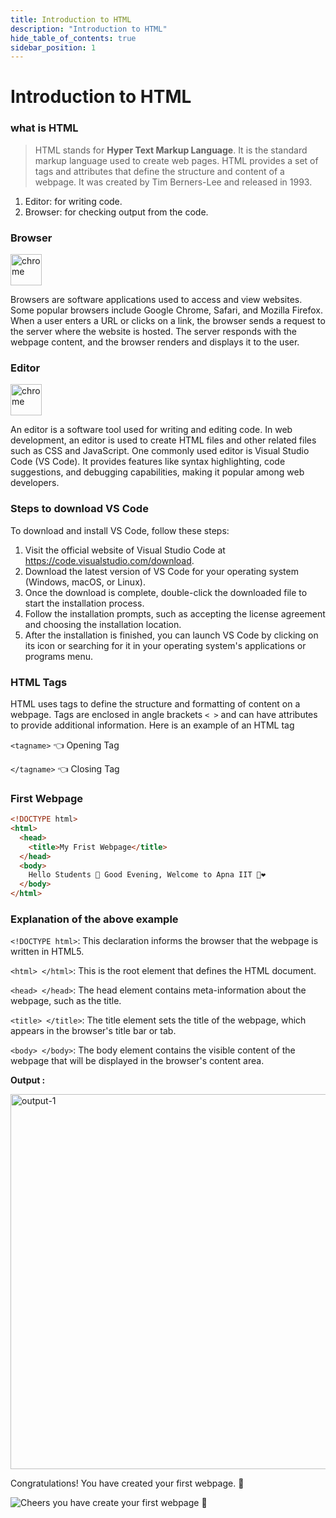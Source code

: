```yaml
---
title: Introduction to HTML
description: "Introduction to HTML"
hide_table_of_contents: true
sidebar_position: 1
---
```


# Introduction to HTML

### what is HTML

> HTML stands for **Hyper Text Markup Language**. It is the standard markup language used to create web pages. HTML provides a set of tags and attributes that define the structure and content of a webpage. It was created by Tim Berners-Lee and released in 1993.

1. Editor: for writing code.
2. Browser: for checking output from the code.

### Browser

<img src="/html/01/crome.jpeg" alt="chrome" width="50px"/>

Browsers are software applications used to access and view websites. Some popular browsers include Google Chrome, Safari, and Mozilla Firefox. When a user enters a URL or clicks on a link, the browser sends a request to the server where the website is hosted. The server responds with the webpage content, and the browser renders and displays it to the user.
### Editor

<img src="/html/01/vscode.jpeg" alt="chrome" width="50px"/>

An editor is a software tool used for writing and editing code. In web development, an editor is used to create HTML files and other related files such as CSS and JavaScript. One commonly used editor is Visual Studio Code (VS Code). It provides features like syntax highlighting, code suggestions, and debugging capabilities, making it popular among web developers.


### Steps to download VS Code

To download and install VS Code, follow these steps:

1. Visit the official website of Visual Studio Code at https://code.visualstudio.com/download.
2. Download the latest version of VS Code for your operating system (Windows, macOS, or Linux).
3. Once the download is complete, double-click the downloaded file to start the installation process.
4. Follow the installation prompts, such as accepting the license agreement and choosing the installation location.
5. After the installation is finished, you can launch VS Code by clicking on its icon or searching for it in your operating system's applications or programs menu.

### HTML Tags

HTML uses tags to define the structure and formatting of content on a webpage. Tags are enclosed in angle brackets `< >` and can have attributes to provide additional information. Here is an example of an HTML tag

`<tagname>` 👈 Opening Tag

`</tagname>` 👈 Closing Tag

### First Webpage

```html showLineNumbers=true
<!DOCTYPE html>
<html>
  <head>
    <title>My Frist Webpage</title>
  </head>
  <body>
    Hello Students 👋 Good Evening, Welcome to Apna IIT 💫❤️
  </body>
</html>
```

### Explanation of the above example

`<!DOCTYPE html>`: This declaration informs the browser that the webpage is written in HTML5.

`<html> </html>`: This is the root element that defines the HTML document.

`<head> </head>`: The head element contains meta-information about the webpage, such as the title.

`<title> </title>`: The title element sets the title of the webpage, which appears in the browser's title bar or tab.

`<body> </body>`: The body element contains the visible content of the webpage that will be displayed in the browser's content area.

**Output :**

<img src="/html/01/output1.jpg" alt="output-1" width="600px"/>

Congratulations! You have created your first webpage. 🍻

<img src="/html/01/minion.gif" alt="Cheers you have create your first webpage 🍻" />



